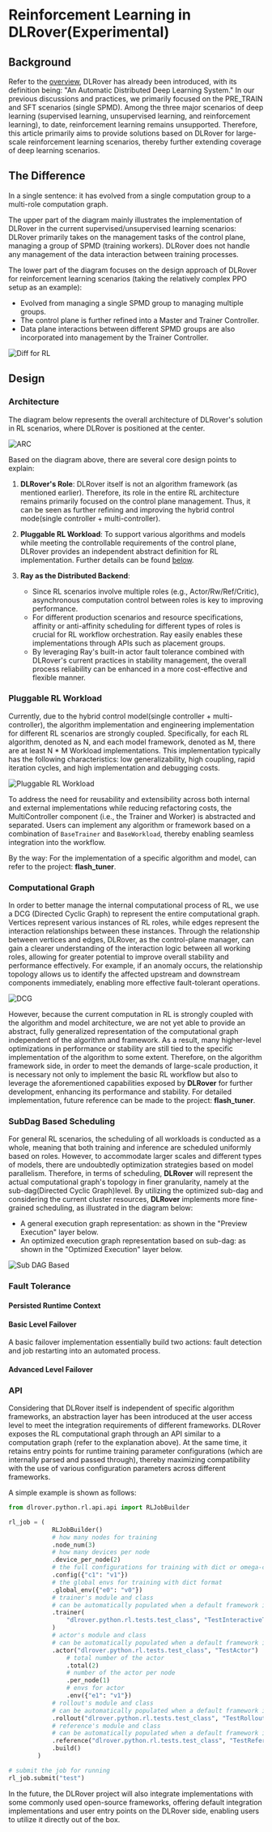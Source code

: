 # Reinforcement Learning in DLRover(Experimental)

## Background

Refer to the [overview](./dlrover-overview.md), DLRover has already been 
introduced, with its definition being: "An Automatic Distributed Deep Learning 
System." In our previous discussions and practices, we primarily focused on the 
PRE_TRAIN and SFT scenarios (single SPMD). Among the three major scenarios of 
deep learning (supervised learning, unsupervised learning, and reinforcement 
learning), to date, reinforcement learning remains unsupported. Therefore, 
this article primarily aims to provide solutions based on DLRover for 
large-scale reinforcement learning scenarios, thereby further extending 
coverage of deep learning scenarios.  

## The Difference

In a single sentence: it has evolved from a single computation group to a 
multi-role computation graph.

The upper part of the diagram mainly illustrates the implementation of DLRover 
in the current supervised/unsupervised learning scenarios: DLRover primarily 
takes on the management tasks of the control plane, managing a group of SPMD 
(training workers). DLRover does not handle any management of the data 
interaction between training processes.

The lower part of the diagram focuses on the design approach of DLRover for 
reinforcement learning scenarios (taking the relatively complex PPO setup as 
an example):  
- Evolved from managing a single SPMD group to managing multiple groups.  
- The control plane is further refined into a Master and Trainer Controller.  
- Data plane interactions between different SPMD groups are also incorporated 
into management by the Trainer Controller.    

<img src="../figures/dlrover_rl_arc_diff.png" alt="Diff for RL">


## Design
### Architecture
The diagram below represents the overall architecture of DLRover's solution in 
RL scenarios, where DLRover is positioned at the center.  

<img src="../figures/dlrover_rl_arc.png" alt="ARC">

Based on the diagram above, there are several core design points to explain:

1. **DLRover's Role**: DLRover itself is not an algorithm framework (as 
mentioned earlier). Therefore, its role in the entire RL architecture remains 
primarily focused on the control plane management. Thus, it can be seen as 
further refining and improving the hybrid control mode(single controller + 
multi-controller).  

2. **Pluggable RL Workload**: To support various algorithms and models while 
meeting the controllable requirements of the control plane, DLRover provides 
an independent abstract definition for RL implementation. Further details can 
be found [below](#pluggable-rl-workload).

3. **Ray as the Distributed Backend**:  
   - Since RL scenarios involve multiple roles (e.g., Actor/Rw/Ref/Critic), 
   asynchronous computation control between roles is key to improving performance.  
   - For different production scenarios and resource specifications, affinity 
   or anti-affinity scheduling for different types of roles is crucial for RL 
   workflow orchestration. Ray easily enables these implementations through 
   APIs such as placement groups.  
   - By leveraging Ray's built-in actor fault tolerance combined with DLRover's
   current practices in stability management, the overall process reliability 
   can be enhanced in a more cost-effective and flexible manner.    

### Pluggable RL Workload
Currently, due to the hybrid control model(single controller + multi-controller), 
the algorithm implementation and engineering implementation for different RL 
scenarios are strongly coupled. Specifically, for each RL algorithm, denoted 
as N, and each model framework, denoted as M, there are at least N * M Workload 
implementations. This implementation typically has the following 
characteristics: low generalizability, high coupling, rapid iteration cycles, 
and high implementation and debugging costs.

<img src="../figures/dlrover_rl_workload_pluggable.png" alt="Pluggable RL Workload">

To address the need for reusability and extensibility across both internal and 
external implementations while reducing refactoring costs, the MultiController 
component (i.e., the Trainer and Worker) is abstracted and separated. Users can 
implement any algorithm or framework based on a combination of `BaseTrainer` 
and `BaseWorkload`, thereby enabling seamless integration into the workflow.  

By the way: For the implementation of a specific algorithm and model, can 
refer to the project: **flash_tuner**.  


### Computational Graph
In order to better manage the internal computational process of RL, we use a 
DCG (Directed Cyclic Graph) to represent the entire computational graph. 
Vertices represent various instances of RL roles, while edges represent the 
interaction relationships between these instances. Through the relationship 
between vertices and edges, DLRover, as the control-plane manager, can gain a 
clearer understanding of the interaction logic between all working roles, 
allowing for greater potential to improve overall stability and performance 
effectively. 
For example, if an anomaly occurs, the relationship topology allows us to 
identify the affected upstream and downstream components immediately, enabling 
more effective fault-tolerant operations.  

<img src="../figures/dlrover_rl_dcg.png" alt="DCG">

However, because the current computation in RL is strongly coupled with the 
algorithm and model architecture, we are not yet able to provide an abstract, 
fully generalized representation of the computational graph independent of the 
algorithm and framework. As a result, many higher-level optimizations in 
performance or stability are still tied to the specific implementation of the 
algorithm to some extent. Therefore, on the algorithm framework side, in order 
to meet the demands of large-scale production, it is necessary not only to 
implement the basic RL workflow but also to leverage the aforementioned 
capabilities exposed by **DLRover** for further development, enhancing its 
performance and stability. For detailed implementation, future reference can 
be made to the project: **flash_tuner**.  


### SubDag Based Scheduling
For general RL scenarios, the scheduling of all workloads is conducted as a 
whole, meaning that both training and inference are scheduled uniformly based 
on roles. However, to accommodate larger scales and different types of models, 
there are undoubtedly optimization strategies based on model parallelism. 
Therefore, in terms of scheduling, **DLRover** will represent the actual 
computational graph's topology in finer granularity, namely at the 
sub-dag(Directed Cyclic Graph)level. By utilizing the optimized sub-dag and 
considering the current cluster resources, **DLRover** implements more 
fine-grained scheduling, as illustrated in the diagram below:

- A general execution graph representation: as shown in the "Preview Execution" 
layer below.  
- An optimized execution graph representation based on sub-dag: as shown in 
the "Optimized Execution" layer below.    

<img src="../figures/dlrover_rl_sub_dag.png" alt="Sub DAG Based">


### Fault Tolerance
#### Persisted Runtime Context


#### Basic Level Failover
A basic failover implementation essentially build two actions: 
fault detection and job restarting into an automated process.



#### Advanced Level Failover


### API
Considering that DLRover itself is independent of specific algorithm frameworks, 
an abstraction layer has been introduced at the user access level to meet the 
integration requirements of different frameworks. DLRover exposes the RL 
computational graph through an API similar to a computation graph (refer to the 
explanation above). At the same time, it retains entry points for runtime 
training parameter configurations (which are internally parsed and passed 
through), thereby maximizing compatibility with the use of various 
configuration parameters across different frameworks.

A simple example is shown as follows:  
```python
from dlrover.python.rl.api.api import RLJobBuilder

rl_job = (
            RLJobBuilder()
            # how many nodes for training
            .node_num(3)
            # how many devices per node
            .device_per_node(2)
            # the full configurations for training with dict or omega-config format
            .config({"c1": "v1"}) 
            # the global envs for training with dict format
            .global_env({"e0": "v0"})  
            # trainer's module and class
            # can be automatically populated when a default framework integration implementation is available
            .trainer(
                "dlrover.python.rl.tests.test_class", "TestInteractiveTrainer"
            )
            # actor's module and class
            # can be automatically populated when a default framework integration implementation is available
            .actor("dlrover.python.rl.tests.test_class", "TestActor")
                # total number of the actor
                .total(2)
                # number of the actor per node
                .per_node(1)
                # envs for actor
                .env({"e1": "v1"})
            # rollout's module and class
            # can be automatically populated when a default framework integration implementation is available
            .rollout("dlrover.python.rl.tests.test_class", "TestRollout").total(2).per_node(1)
            # reference's module and class
            # can be automatically populated when a default framework integration implementation is available
            .reference("dlrover.python.rl.tests.test_class", "TestReference").total(2).per_node(1)
            .build()
        )

# submit the job for running
rl_job.submit("test")
```

In the future, the DLRover project will also integrate implementations with 
some commonly used open-source frameworks, offering default integration 
implementations and user entry points on the DLRover side, enabling users to 
utilize it directly out of the box.  
